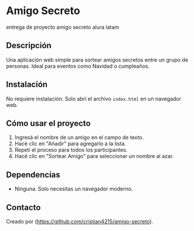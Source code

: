 # Amigo Secreto
entrega de proyecto amigo secreto alura latam
## Descripción
Una aplicación web simple para sortear amigos secretos entre un grupo de personas. Ideal para eventos como Navidad o cumpleaños.

## Instalación
No requiere instalación. Solo abrí el archivo `index.html` en un navegador web.

## Cómo usar el proyecto
1. Ingresá el nombre de un amigo en el campo de texto.
2. Hacé clic en "Añadir" para agregarlo a la lista.
3. Repetí el proceso para todos los participantes.
4. Hacé clic en "Sortear Amigo" para seleccionar un nombre al azar.

## Dependencias
- Ninguna. Solo necesitas un navegador moderno.

## Contacto
Creado por (https://github.com/cristian4215/amigo-secreto).
